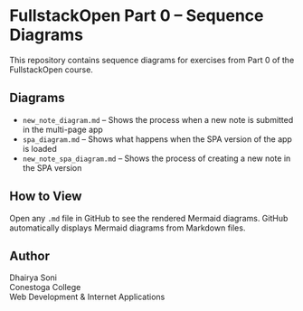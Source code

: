 # FullstackOpen Part 0 – Sequence Diagrams

This repository contains sequence diagrams for exercises from Part 0 of the FullstackOpen course.

## Diagrams

- `new_note_diagram.md` – Shows the process when a new note is submitted in the multi-page app
- `spa_diagram.md` – Shows what happens when the SPA version of the app is loaded
- `new_note_spa_diagram.md` – Shows the process of creating a new note in the SPA version

## How to View

Open any `.md` file in GitHub to see the rendered Mermaid diagrams. GitHub automatically displays Mermaid diagrams from Markdown files.

## Author

Dhairya Soni  
Conestoga College  
Web Development & Internet Applications